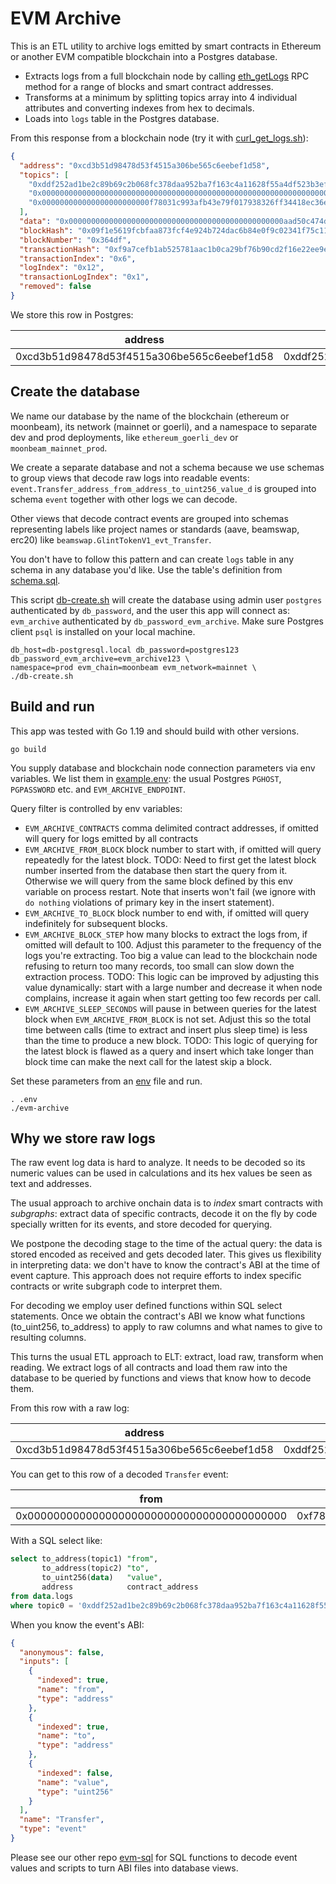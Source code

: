 # EVM Archive

This is an ETL utility to archive logs emitted by smart contracts in Ethereum or another EVM compatible
blockchain into a Postgres database.

- Extracts logs from a full blockchain node by calling
  [eth_getLogs](https://ethereum.org/en/developers/docs/apis/json-rpc/#eth_getlogs)
  RPC method for a range of blocks and smart contract addresses.
- Transforms at a minimum by splitting topics array into 4 individual attributes and converting
  indexes from hex to decimals.
- Loads into `logs` table in the Postgres database.

From this response from a blockchain node (try it with [curl_get_logs.sh](./curl_get_logs.sh)):

```json
{
  "address": "0xcd3b51d98478d53f4515a306be565c6eebef1d58",
  "topics": [
    "0xddf252ad1be2c89b69c2b068fc378daa952ba7f163c4a11628f55a4df523b3ef",
    "0x0000000000000000000000000000000000000000000000000000000000000000",
    "0x000000000000000000000000f78031c993afb43e79f017938326ff34418ec36e"
  ],
  "data": "0x000000000000000000000000000000000000000000000000aad50c474db4eb50",
  "blockHash": "0x09f1e5619fcbfaa873fcf4e924b724dac6b84e0f9c02341f75c11393d586792b",
  "blockNumber": "0x364df",
  "transactionHash": "0xf9a7cefb1ab525781aac1b0ca29bf76b90cd2f16e22ee9e91cf7d2dcae78aa08",
  "transactionIndex": "0x6",
  "logIndex": "0x12",
  "transactionLogIndex": "0x1",
  "removed": false
}
```

We store this row in Postgres:

| address                                    | topic0                                                             | topic1                                                             | topic2                                                             | topic3 | data                                                               | block_hash                                                         | block_number | transaction_hash                                                   | transaction_index | log_index | transaction_log_index | removed | block_timestamp |
|--------------------------------------------|--------------------------------------------------------------------|--------------------------------------------------------------------|--------------------------------------------------------------------|--------|--------------------------------------------------------------------|--------------------------------------------------------------------|--------------|--------------------------------------------------------------------|-------------------|-----------|-----------------------|---------|-----------------|
| 0xcd3b51d98478d53f4515a306be565c6eebef1d58 | 0xddf252ad1be2c89b69c2b068fc378daa952ba7f163c4a11628f55a4df523b3ef | 0x0000000000000000000000000000000000000000000000000000000000000000 | 0x000000000000000000000000f78031c993afb43e79f017938326ff34418ec36e |        | 0x000000000000000000000000000000000000000000000000aad50c474db4eb50 | 0x09f1e5619fcbfaa873fcf4e924b724dac6b84e0f9c02341f75c11393d586792b | 222431       | 0xf9a7cefb1ab525781aac1b0ca29bf76b90cd2f16e22ee9e91cf7d2dcae78aa08 | 6                 | 18        | 1                     | false   |                 |

## Create the database

We name our database by the name of the blockchain (ethereum or moonbeam), its network (mainnet
or goerli), and a namespace to separate dev and prod deployments, like `ethereum_goerli_dev` or
`moonbeam_mainnet_prod`.

We create a separate database and not a schema because we use schemas to group views that decode raw
logs into readable events: `event.Transfer_address_from_address_to_uint256_value_d` is grouped into
schema `event` together with other logs we can decode.

Other views that decode contract events are grouped into schemas representing labels like project
names or standards (aave, beamswap, erc20) like `beamswap.GlintTokenV1_evt_Transfer`.

You don't have to follow this pattern and can create `logs` table in any schema in any database
you'd like.
Use the table's definition from [schema.sql](./schema.sql).

This script [db-create.sh](./db-create.sh) will create the database using admin user `postgres`
authenticated by `db_password`, and the user this app will connect as: `evm_archive` authenticated
by `db_password_evm_archive`. Make sure Postgres client `psql` is installed on your local machine.

```shell
db_host=db-postgresql.local db_password=postgres123 db_password_evm_archive=evm_archive123 \
namespace=prod evm_chain=moonbeam evm_network=mainnet \
./db-create.sh
```

## Build and run

This app was tested with Go 1.19 and should build with other versions.

```shell
go build
```

You supply database and blockchain node connection parameters via env variables. We list them in
[example.env](./example.env): the usual Postgres `PGHOST`, `PGPASSWORD` etc.
and `EVM_ARCHIVE_ENDPOINT`.

Query filter is controlled by env variables:

- `EVM_ARCHIVE_CONTRACTS` comma delimited contract addresses, if omitted will query for logs emitted
  by all contracts
- `EVM_ARCHIVE_FROM_BLOCK` block number to start with, if omitted will query repeatedly for the
  latest block. TODO:
  Need to first get the latest block number inserted from the database then start the query from it.
  Otherwise we will query from the same block defined by this env variable on process restart. Note
  that inserts won't
  fail (we ignore with `do nothing` violations of primary key in the insert statement).
- `EVM_ARCHIVE_TO_BLOCK` block number to end with, if omitted will query indefinitely for subsequent
  blocks.
- `EVM_ARCHIVE_BLOCK_STEP` how many blocks to extract the logs from, if omitted will default to 100.
  Adjust this
  parameter to the frequency of the logs you're extracting. Too big a value can lead to the
  blockchain node
  refusing to return too many records, too small can slow down the extraction process. TODO: This
  logic can be
  improved by adjusting this value dynamically: start with a large number and decrease it when node
  complains,
  increase it again when start getting too few records per call.
- `EVM_ARCHIVE_SLEEP_SECONDS` will pause in between queries for the latest block
  when `EVM_ARCHIVE_FROM_BLOCK` is
  not set. Adjust this so the total time between calls (time to extract and insert plus sleep time)
  is less than
  the time to produce a new block. TODO: This logic of querying for the latest block is flawed as a
  query and insert
  which take longer than block time can make the next call for the latest skip a block.

Set these parameters from an [env](./example.env) file and run.

```shell
. .env
./evm-archive
```

## Why we store raw logs

The raw event log data is hard to analyze. It needs to be decoded so its numeric values can be used
in calculations and its hex values be seen as text and addresses.

The usual approach to archive onchain data is to *index* smart contracts with *subgraphs*: extract
data of specific contracts, decode it on the fly by code specially written for its events, and
store decoded for querying.

We postpone the decoding stage to the time of the actual query: the data is stored encoded as
received and gets decoded later. This gives us flexibility in interpreting data: we don't have 
to know the contract's ABI at the time of event capture. This approach does not require
efforts to index specific contracts or write subgraph code to interpret them.

For decoding we employ user defined functions within SQL select statements. Once we obtain 
the contract's ABI we know what functions (to_uint256, to_address) to apply to raw columns and what 
names to give to resulting columns.

This turns the usual ETL approach to ELT: extract, load raw, transform when reading. We extract
logs of all contracts and load them raw into the database to be queried by functions and views
that know how to decode them.

From this row with a raw log:

| address                                    | topic0                                                             | topic1                                                             | topic2                                                             | topic3 | data                                                               | block_hash                                                         | block_number | transaction_hash                                                   | transaction_index | log_index | transaction_log_index | removed | block_timestamp |
|--------------------------------------------|--------------------------------------------------------------------|--------------------------------------------------------------------|--------------------------------------------------------------------|--------|--------------------------------------------------------------------|--------------------------------------------------------------------|--------------|--------------------------------------------------------------------|-------------------|-----------|-----------------------|---------|-----------------|
| 0xcd3b51d98478d53f4515a306be565c6eebef1d58 | 0xddf252ad1be2c89b69c2b068fc378daa952ba7f163c4a11628f55a4df523b3ef | 0x0000000000000000000000000000000000000000000000000000000000000000 | 0x000000000000000000000000f78031c993afb43e79f017938326ff34418ec36e |        | 0x000000000000000000000000000000000000000000000000aad50c474db4eb50 | 0x09f1e5619fcbfaa873fcf4e924b724dac6b84e0f9c02341f75c11393d586792b | 222431       | 0xf9a7cefb1ab525781aac1b0ca29bf76b90cd2f16e22ee9e91cf7d2dcae78aa08 | 6                 | 18        | 1                     | false   |                 |

You can get to this row of a decoded `Transfer` event:

| from                                       | to                                         | value                | contract_address                           |
|--------------------------------------------|--------------------------------------------|----------------------|--------------------------------------------|
| 0x0000000000000000000000000000000000000000 | 0xf78031c993afb43e79f017938326ff34418ec36e | 12309758656873032448 | 0xcd3b51d98478d53f4515a306be565c6eebef1d58 |

With a SQL select like:

```sql
select to_address(topic1) "from",
       to_address(topic2) "to",
       to_uint256(data)   "value",
       address            contract_address
from data.logs
where topic0 = '0xddf252ad1be2c89b69c2b068fc378daa952ba7f163c4a11628f55a4df523b3ef';
```

When you know the event's ABI:

```json
{
  "anonymous": false,
  "inputs": [
    {
      "indexed": true,
      "name": "from",
      "type": "address"
    },
    {
      "indexed": true,
      "name": "to",
      "type": "address"
    },
    {
      "indexed": false,
      "name": "value",
      "type": "uint256"
    }
  ],
  "name": "Transfer",
  "type": "event"
}
```

Please see our other repo
[evm-sql](https://github.com/SummaryDev/evm-sql) for SQL functions to decode event values and 
scripts to turn ABI files into database views.